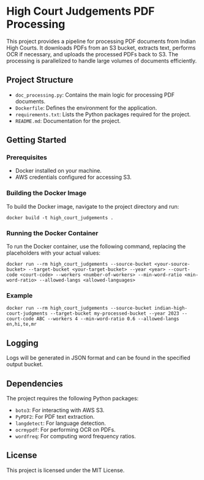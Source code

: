 # High Court Judgements PDF Processing

This project provides a pipeline for processing PDF documents from Indian High Courts. It downloads PDFs from an S3 bucket, extracts text, performs OCR if necessary, and uploads the processed PDFs back to S3. The processing is parallelized to handle large volumes of documents efficiently.

## Project Structure

- `doc_processing.py`: Contains the main logic for processing PDF documents.
- `Dockerfile`: Defines the environment for the application.
- `requirements.txt`: Lists the Python packages required for the project.
- `README.md`: Documentation for the project.

## Getting Started

### Prerequisites

- Docker installed on your machine.
- AWS credentials configured for accessing S3.

### Building the Docker Image

To build the Docker image, navigate to the project directory and run:

```
docker build -t high_court_judgements .
```

### Running the Docker Container

To run the Docker container, use the following command, replacing the placeholders with your actual values:

```
docker run --rm high_court_judgements --source-bucket <your-source-bucket> --target-bucket <your-target-bucket> --year <year> --court-code <court-code> --workers <number-of-workers> --min-word-ratio <min-word-ratio> --allowed-langs <allowed-languages>
```

### Example

```
docker run --rm high_court_judgements --source-bucket indian-high-court-judgments --target-bucket my-processed-bucket --year 2023 --court-code ABC --workers 4 --min-word-ratio 0.6 --allowed-langs en,hi,te,mr
```

## Logging

Logs will be generated in JSON format and can be found in the specified output bucket.

## Dependencies

The project requires the following Python packages:

- `boto3`: For interacting with AWS S3.
- `PyPDF2`: For PDF text extraction.
- `langdetect`: For language detection.
- `ocrmypdf`: For performing OCR on PDFs.
- `wordfreq`: For computing word frequency ratios.

## License

This project is licensed under the MIT License.